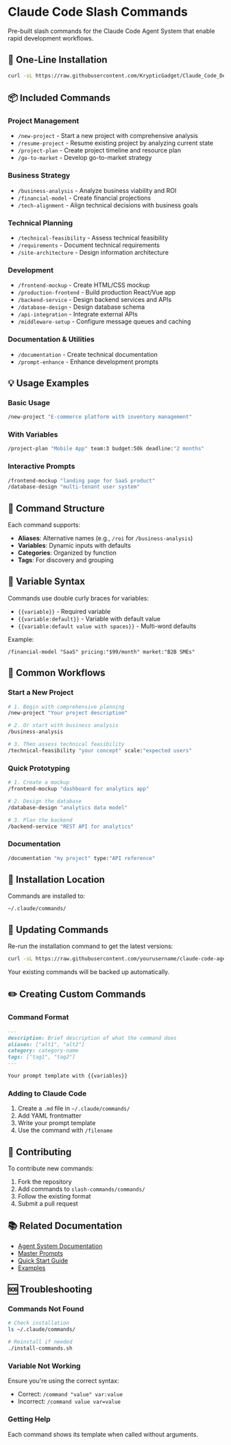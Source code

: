 # Claude Code Slash Commands

Pre-built slash commands for the Claude Code Agent System that enable rapid development workflows.

## 🚀 One-Line Installation

```bash
curl -sL https://raw.githubusercontent.com/KrypticGadget/Claude_Code_Dev_Stack/main/slash-commands/install-commands.sh | bash
```

## 📦 Included Commands

### Project Management
- `/new-project` - Start a new project with comprehensive analysis
- `/resume-project` - Resume existing project by analyzing current state
- `/project-plan` - Create project timeline and resource plan
- `/go-to-market` - Develop go-to-market strategy

### Business Strategy
- `/business-analysis` - Analyze business viability and ROI
- `/financial-model` - Create financial projections
- `/tech-alignment` - Align technical decisions with business goals

### Technical Planning
- `/technical-feasibility` - Assess technical feasibility
- `/requirements` - Document technical requirements
- `/site-architecture` - Design information architecture

### Development
- `/frontend-mockup` - Create HTML/CSS mockup
- `/production-frontend` - Build production React/Vue app
- `/backend-service` - Design backend services and APIs
- `/database-design` - Design database schema
- `/api-integration` - Integrate external APIs
- `/middleware-setup` - Configure message queues and caching

### Documentation & Utilities
- `/documentation` - Create technical documentation
- `/prompt-enhance` - Enhance development prompts

## 💡 Usage Examples

### Basic Usage
```bash
/new-project "E-commerce platform with inventory management"
```

### With Variables
```bash
/project-plan "Mobile App" team:3 budget:50k deadline:"2 months"
```

### Interactive Prompts
```bash
/frontend-mockup "landing page for SaaS product"
/database-design "multi-tenant user system"
```

## 🔧 Command Structure

Each command supports:
- **Aliases**: Alternative names (e.g., `/roi` for `/business-analysis`)
- **Variables**: Dynamic inputs with defaults
- **Categories**: Organized by function
- **Tags**: For discovery and grouping

## 📝 Variable Syntax

Commands use double curly braces for variables:
- `{{variable}}` - Required variable
- `{{variable:default}}` - Variable with default value
- `{{variable:default value with spaces}}` - Multi-word defaults

Example:
```
/financial-model "SaaS" pricing:"$99/month" market:"B2B SMEs"
```

## 🎯 Common Workflows

### Start a New Project
```bash
# 1. Begin with comprehensive planning
/new-project "Your project description"

# 2. Or start with business analysis
/business-analysis

# 3. Then assess technical feasibility
/technical-feasibility "your concept" scale:"expected users"
```

### Quick Prototyping
```bash
# 1. Create a mockup
/frontend-mockup "dashboard for analytics app"

# 2. Design the database
/database-design "analytics data model"

# 3. Plan the backend
/backend-service "REST API for analytics"
```

### Documentation
```bash
/documentation "my project" type:"API reference"
```

## 📂 Installation Location

Commands are installed to:
```
~/.claude/commands/
```

## 🔄 Updating Commands

Re-run the installation command to get the latest versions:
```bash
curl -sL https://raw.githubusercontent.com/yourusername/claude-code-agent-system/main/slash-commands/install-commands.sh | bash
```

Your existing commands will be backed up automatically.

## ✏️ Creating Custom Commands

### Command Format
```markdown
---
description: Brief description of what the command does
aliases: ["alt1", "alt2"]
category: category-name
tags: ["tag1", "tag2"]
---

Your prompt template with {{variables}}
```

### Adding to Claude Code
1. Create a `.md` file in `~/.claude/commands/`
2. Add YAML frontmatter
3. Write your prompt template
4. Use the command with `/filename`

## 🤝 Contributing

To contribute new commands:
1. Fork the repository
2. Add commands to `slash-commands/commands/`
3. Follow the existing format
4. Submit a pull request

## 📚 Related Documentation

- [Agent System Documentation](../docs/)
- [Master Prompts](../master-prompts/)
- [Quick Start Guide](../QUICK_START.md)
- [Examples](../examples/)

## 🆘 Troubleshooting

### Commands Not Found
```bash
# Check installation
ls ~/.claude/commands/

# Reinstall if needed
./install-commands.sh
```

### Variable Not Working
Ensure you're using the correct syntax:
- Correct: `/command "value" var:value`
- Incorrect: `/command value var=value`

### Getting Help
Each command shows its template when called without arguments.